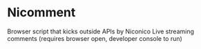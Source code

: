# Nicomment
Browser script that kicks outside APIs by Niconico Live streaming comments (requires browser open, developer console to run)
